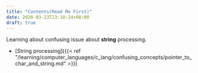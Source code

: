 ```yaml
---
title: "Contents(Read Me First)"
date: 2020-03-23T23:10:24+08:00
draft: true
---
```

Learning about confusing issue about __string__ processing.
- [String processing]({{< ref "/learning/computer_languages/c_lang/confusing_concepts/pointer_to_char_and_string.md" >}})